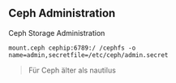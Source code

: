 ## Ceph Administration

Ceph Storage Administration

`mount.ceph cephip:6789:/ /cephfs -o name=admin,secretfile=/etc/ceph/admin.secret`

> Für Ceph älter als nautilus
